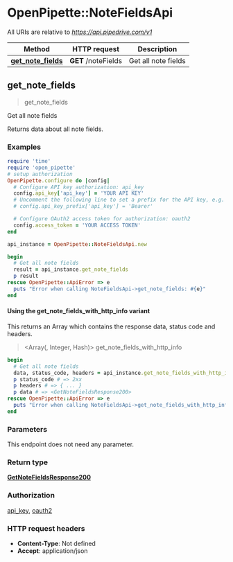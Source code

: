 # OpenPipette::NoteFieldsApi

All URIs are relative to *https://api.pipedrive.com/v1*

| Method | HTTP request | Description |
| ------ | ------------ | ----------- |
| [**get_note_fields**](NoteFieldsApi.md#get_note_fields) | **GET** /noteFields | Get all note fields |


## get_note_fields

> <GetNoteFieldsResponse200> get_note_fields

Get all note fields

Returns data about all note fields.

### Examples

```ruby
require 'time'
require 'open_pipette'
# setup authorization
OpenPipette.configure do |config|
  # Configure API key authorization: api_key
  config.api_key['api_key'] = 'YOUR API KEY'
  # Uncomment the following line to set a prefix for the API key, e.g. 'Bearer' (defaults to nil)
  # config.api_key_prefix['api_key'] = 'Bearer'

  # Configure OAuth2 access token for authorization: oauth2
  config.access_token = 'YOUR ACCESS TOKEN'
end

api_instance = OpenPipette::NoteFieldsApi.new

begin
  # Get all note fields
  result = api_instance.get_note_fields
  p result
rescue OpenPipette::ApiError => e
  puts "Error when calling NoteFieldsApi->get_note_fields: #{e}"
end
```

#### Using the get_note_fields_with_http_info variant

This returns an Array which contains the response data, status code and headers.

> <Array(<GetNoteFieldsResponse200>, Integer, Hash)> get_note_fields_with_http_info

```ruby
begin
  # Get all note fields
  data, status_code, headers = api_instance.get_note_fields_with_http_info
  p status_code # => 2xx
  p headers # => { ... }
  p data # => <GetNoteFieldsResponse200>
rescue OpenPipette::ApiError => e
  puts "Error when calling NoteFieldsApi->get_note_fields_with_http_info: #{e}"
end
```

### Parameters

This endpoint does not need any parameter.

### Return type

[**GetNoteFieldsResponse200**](GetNoteFieldsResponse200.md)

### Authorization

[api_key](../README.md#api_key), [oauth2](../README.md#oauth2)

### HTTP request headers

- **Content-Type**: Not defined
- **Accept**: application/json

